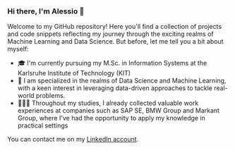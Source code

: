 ### Hi there, I'm Alessio 👋

Welcome to my GitHub repository! Here you'll find a collection of projects and code snippets reflecting my journey through the exciting realms of Machine Learning and Data Science. But before, let me tell you a bit about myself:

- 🎓 I'm currently pursuing my M.Sc. in Information Systems at the Karlsruhe Institute of Technology (KIT)
- 🎯 I am specialized in the realms of Data Science and Machine Learning, with a keen interest in leveraging data-driven approaches to tackle real-world problems.
- 👨🏽‍💻 Throughout my studies, I already collected valuable work experiences at companies such as SAP SE, BMW Group and Markant Group, where I've had the opportunity to apply my knowledge in practical settings

You can contact me on my [LinkedIn account](https://www.linkedin.com/in/alessio-negrini-9a7847230/).
